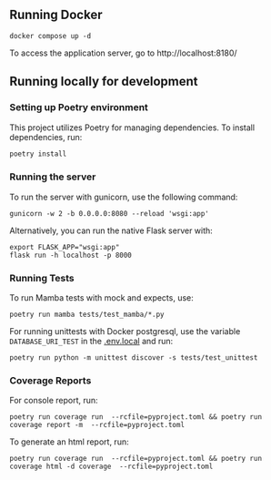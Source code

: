 ## Running Docker

```shell
docker compose up -d
```

To access the application server, go to http://localhost:8180/

## Running locally for development

### Setting up Poetry environment

This project utilizes Poetry for managing dependencies. To install dependencies, run:

```bash
poetry install
```

### Running the server

To run the server with gunicorn, use the following command:

```shell
gunicorn -w 2 -b 0.0.0.0:8080 --reload 'wsgi:app'
```

Alternatively, you can run the native Flask server with:

```shell
export FLASK_APP="wsgi:app"
flask run -h localhost -p 8000
```

### Running Tests

To run Mamba tests with mock and expects, use:

```shell
poetry run mamba tests/test_mamba/*.py
```

For running unittests with Docker postgresql, use the variable `DATABASE_URI_TEST` in the [.env.local](.env.local) and run:

```shell
poetry run python -m unittest discover -s tests/test_unittest
```

### Coverage Reports

For console report, run:

```shell
poetry run coverage run  --rcfile=pyproject.toml && poetry run coverage report -m  --rcfile=pyproject.toml
```

To generate an html report, run:

```shell
poetry run coverage run  --rcfile=pyproject.toml && poetry run coverage html -d coverage  --rcfile=pyproject.toml
```
